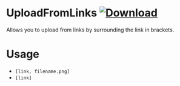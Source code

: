 # UploadFromLinks [![Download](https://media.wtf/31024660)](https://betterdiscord.net/ghdl?id=3628 "UploadFromLinks")
Allows you to upload from links by surrounding the link in brackets.

# Usage
- `[link, filename.png]`
- `[link]`
